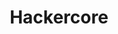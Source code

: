 ---
inProgress: false
title: Hackercore
img_alt: hackercore
img: '../../public/Hackercore_logo.png'
link: https://hackerco.re
tags: ['Svelte', 'Astro', 'NextJS','MongoDB', 'AWS CloudFront', 'NestJS']
---
